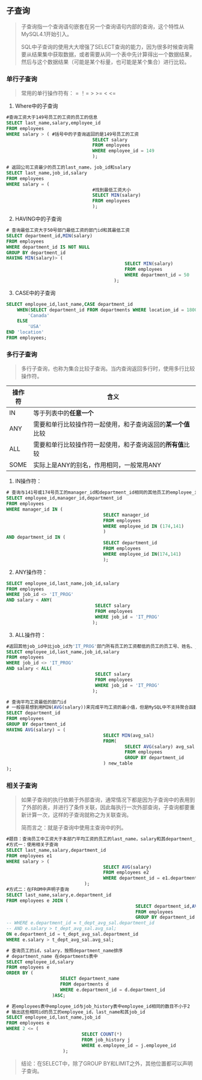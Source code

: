 ## 子查询

> 子查询指一个查询语句嵌套在另一个查询语句内部的查询，这个特性从MySQL4.1开始引入。
>
> SQL中子查询的使用大大增强了SELECT查询的能力，因为很多时候查询需要从结果集中获取数据，或者需要从同一个表中先计算得出一个数据结果，然后与这个数据结果（可能是某个标量，也可能是某个集合）进行比较。

### 单行子查询

> 常用的单行操作符有： =   ！=    >     >=    <     <=

1. Where中的子查询

```sql
#查询工资大于149号员工的工资的员工的信息
SELECT last_name,salary,employee_id
FROM employees
WHERE salary > ( #括号中的子查询返回的是149号员工的工资
								SELECT salary
								FROM employees
								WHERE employee_id = 149
								);
```

```sql
# 返回公司工资最少的员工的last_name，job_id和salary
SELECT last_name,job_id,salary
FROM employees
WHERE salary = (
								#找到最低工资大小
								SELECT MIN(salary)
								FROM employees
								);
```

2. HAVING中的子查询

```sql
# 查询最低工资大于50号部门最低工资的部门id和其最低工资
SELECT department_id,MIN(salary)
FROM employees
WHERE department_id IS NOT NULL
GROUP BY department_id
HAVING MIN(salary)> (
											SELECT MIN(salary)
											FROM employees
											WHERE department_id = 50
										);
```

3. CASE中的子查询

```sql
SELECT employee_id,last_name,CASE department_id
	WHEN(SELECT department_id FROM departments WHERE location_id = 1800)  THEN
		'Canada'
	ELSE
		'USA'
END 'location'
FROM employees;
```

### 多行子查询

> 多行子查询，也称为集合比较子查询。当内查询返回多行时，使用多行比较操作符。

| 操作符 | 含义                                                         |
| ------ | ------------------------------------------------------------ |
| IN     | 等于列表中的**任意一个**                                     |
| ANY    | 需要和单行比较操作符一起使用，和子查询返回的**某一个值**比较 |
| ALL    | 需要和单行比较操作符一起使用，和子查询返回的**所有值**比较   |
| SOME   | 实际上是ANY的别名，作用相同，一般常用ANY                     |

1. IN操作符：

```sql
# 查询与141号或174号员工的manager_id和department_id相同的其他员工的employee_id,manager_id,department_id
SELECT employee_id,manager_id,department_id
FROM employees
WHERE manager_id IN (
									SELECT manager_id
									FROM employees
									WHERE employee_id IN (174,141)
									)
AND department_id IN (
									SELECT department_id
									FROM employees
									WHERE employee_id IN(174,141)
									);
```

2. ANY操作符：

```sql
SELECT employee_id,last_name,job_id,salary
FROM employees
WHERE job_id <> 'IT_PROG'
AND salary < ANY(
								 SELECT salary
								 FROM employees
								 WHERE job_id = 'IT_PROG'
								);
```

3. ALL操作符：

```sql
#返回其他job_id中比job_id为'IT_PROG'部门所有员工的工资都低的员工的员工号、姓名、job_id以及salary
SELECT employee_id,last_name,job_id,salary
FROM employees
WHERE job_id <> 'IT_PROG'
AND salary < ALL(
								 SELECT salary
								 FROM employees
								 WHERE job_id = 'IT_PROG'
								);
```

```sql
# 查询平均工资最低的部门id
# 一般容易想到用MIN(AVG(salary))来完成平均工资的最小值，但是MySQL中不支持聚合函数的嵌套使用
SELECT department_id
FROM employees
GROUP BY department_id
HAVING AVG(salary) = (
									SELECT MIN(avg_sal)
									FROM(
											SELECT AVG(salary) avg_sal
											FROM employees
											GROUP BY department_id
									) new_table
);
```

### 相关子查询

> 如果子查询的执行依赖于外部查询，通常情况下都是因为子查询中的表用到了外部的表，并进行了条件关联，因此每执行一次外部查询，子查询都要重新计算一次，这样的子查询就称之为关联查询。
>
> 简而言之：就是子查询中使用主查询中的列。

```sql
#题目：查询员工中工资大于本部门平均工资的员工的last_name，salary和其department_id
#方式一：使用相关子查询
SELECT last_name,salary,department_id
FROM employees e1
WHERE salary > (
									SELECT AVG(salary)
									FROM employees e2
									WHERE department_id = e1.department_id
							 );
#方式二：在FROM中声明子查询
SELECT last_name,salary,e.department_id
FROM employees e JOIN (
												SELECT department_id,AVG(salary) 'avg_sal'
												FROM employees
												GROUP BY department_id ) t_dept_avg_sal
-- WHERE e.department_id = t_dept_avg_sal.department_id
-- AND e.salary > t_dept_avg_sal.avg_sal;
ON e.department_id = t_dept_avg_sal.department_id
WHERE e.salary > t_dept_avg_sal.avg_sal;

```

```sql
# 查询员工的id，salary，按照department_name排序
# department_name 在departments表中
SELECT employee_id,salary
FROM employees e
ORDER BY (
					SELECT department_name
					FROM departments d
					WHERE e.department_id = d.department_id
				 )ASC;
```

```sql
# 若employees表中employee_id与job_history表中employee_id相同的数目不小于2
# 输出这些相同id的员工的employee_id，last_name和其job_id
SELECT employee_id,last_name,job_id
FROM employees e
WHERE 2 <= (
							SELECT COUNT(*)
							FROM job_history j
							WHERE e.employee_id = j.employee_id
					 );
```

> 结论：在SELECT中，除了GROUP BY和LIMIT之外，其他位置都可以声明子查询。

